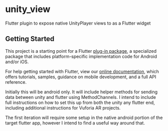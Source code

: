 # unity_view

Flutter plugin to expose native UnityPlayer views to as a Flutter widget

## Getting Started

This project is a starting point for a Flutter
[plug-in package](https://flutter.io/developing-packages/),
a specialized package that includes platform-specific implementation code for
Android and/or iOS.

For help getting started with Flutter, view our
[online documentation](https://flutter.io/docs), which offers tutorials,
samples, guidance on mobile development, and a full API reference.


Initially this will be android only. It will include helper methods for sending data between unity and flutter using MethodChannels.
I intend to include full instructions on how to set this up from both the unity any flutter end, including additional instructions for Vuforia AR projects.

The first iteration will require some setup in the native android portion of the target flutter app, however I intend to find a useful way around that.
